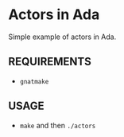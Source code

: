 # Actors in Ada

Simple example of actors in Ada.

## REQUIREMENTS

* `gnatmake`

## USAGE

* `make` and then `./actors`
